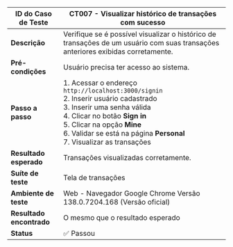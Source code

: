 | **ID do Caso de Teste** | **CT007 - Visualizar histórico de transações com sucesso** |
|--------------------------|------------------------------------------------------------|
| **Descrição** | Verifique se é possível visualizar o histórico de transações de um usuário com suas transações anteriores exibidas corretamente. |
| **Pré-condições** | Usuário precisa ter acesso ao sistema. |
| **Passo a passo** | 1. Acessar o endereço `http://localhost:3000/signin`<br>2. Inserir usuário cadastrado<br>3. Inserir uma senha válida<br>4. Clicar no botão **Sign in**<br>5. Clicar na opção **Mine**<br>6. Validar se está na página **Personal**<br>7. Visualizar as transações |
| **Resultado esperado** | Transações visualizadas corretamente. |
| **Suíte de teste** | Tela de transações |
| **Ambiente de teste** | Web - Navegador Google Chrome Versão 138.0.7204.168 (Versão oficial) |
| **Resultado encontrado** | O mesmo que o resultado esperado |
| **Status** | ✅ Passou |
